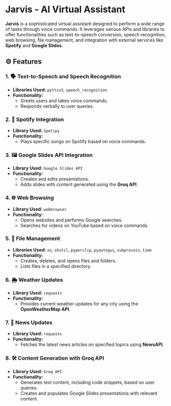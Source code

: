 # **Jarvis - AI Virtual Assistant**

**Jarvis** is a sophisticated virtual assistant designed to perform a wide range of tasks through voice commands. It leverages various APIs and libraries to offer functionalities such as text-to-speech conversion, speech recognition, web browsing, file management, and integration with external services like **Spotify** and **Google Slides**.


## ⚙️ **Features**

### 1. 🗣️ **Text-to-Speech and Speech Recognition**
- **Libraries Used:** `pyttsx3`, `speech_recognition`  
- **Functionality:**  
  - Greets users and takes voice commands.  
  - Responds verbally to user queries.  

### 2. 🎵 **Spotify Integration**
- **Library Used:** `Spotipy`  
- **Functionality:**  
  - Plays specific songs on Spotify based on voice commands.  

### 3. 🖼️ **Google Slides API Integration**
- **Library Used:** `Google Slides API`  
- **Functionality:**  
  - Creates and edits presentations.  
  - Adds slides with content generated using the **Groq API**.  

### 4. 🌐 **Web Browsing**
- **Library Used:** `webbrowser`  
- **Functionality:**  
  - Opens websites and performs Google searches.  
  - Searches for videos on YouTube based on voice commands.  


### 5. 📂 **File Management**
- **Libraries Used:** `os`, `shutil`, `pyperclip`, `pyautogui`, `subprocess`, `time`  
- **Functionality:**  
  - Creates, deletes, and opens files and folders.  
  - Lists files in a specified directory.  

### 6. 🌦️ **Weather Updates**
- **Library Used:** `requests`  
- **Functionality:**  
  - Provides current weather updates for any city using the **OpenWeatherMap API**.  

### 7. 📰 **News Updates**
- **Library Used:** `requests`  
- **Functionality:**  
  - Fetches the latest news articles on specified topics using **NewsAPI**.  


### 8. 🛠️ **Content Generation with Groq API**
- **Library Used:** `Groq API`  
- **Functionality:**  
  - Generates text content, including code snippets, based on user queries.  
  - Creates and populates Google Slides presentations with relevant content.  

